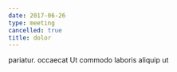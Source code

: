 ```yaml
---
date: 2017-06-26
type: meeting
cancelled: true
title: dolor
---
```

pariatur. occaecat Ut commodo laboris aliquip ut